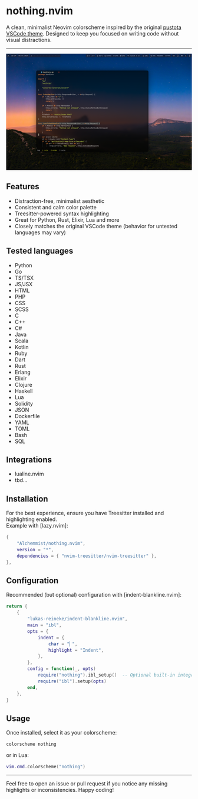 # nothing.nvim

A clean, minimalist Neovim colorscheme inspired by the original [pustota VSCode theme](https://github.com/sobolevn/pustota). Designed to keep you focused on writing code without visual distractions.

--------------------------------------------------------------------------------
![nothing.nvim screenshot](https://github.com/Alchemmist/nothing.nvim/blob/master/assets/minimal.png)

## Features
- Distraction-free, minimalist aesthetic
- Consistent and calm color palette
- Treesitter-powered syntax highlighting
- Great for Python, Rust, Elixir, Lua and more
- Closely matches the original VSCode theme (behavior for untested languages may vary)

## Tested languages
- Python
- Go
- TS/TSX
- JS/JSX
- HTML
- PHP
- CSS
- SCSS
- C
- C++
- C#
- Java
- Scala
- Kotlin
- Ruby
- Dart
- Rust
- Erlang
- Elixir
- Clojure
- Haskell
- Lua
- Solidity
- JSON
- Dockerfile
- YAML
- TOML
- Bash
- SQL

## Integrations
- lualine.nvim
- tbd...

## Installation
For the best experience, ensure you have Treesitter installed and highlighting enabled.  
Example with [lazy.nvim]:

```lua
{
    "Alchemmist/nothing.nvim",
    version = "*",
    dependencies = { "nvim-treesitter/nvim-treesitter" },
},
```

## Configuration
Recommended (but optional) configuration with [indent-blankline.nvim]:

```lua
return {
    {
        "lukas-reineke/indent-blankline.nvim",
        main = "ibl",
        opts = {
            indent = {
                char = "▏",
                highlight = "Indent",
            },
        },
        config = function(_, opts)
            require("nothing").ibl_setup()  -- Optional built-in integration
            require("ibl").setup(opts)
        end,
    },
}
```

## Usage
Once installed, select it as your colorscheme:

```vim
colorscheme nothing
```
or in Lua:
```lua
vim.cmd.colorscheme("nothing")
```

--------------------------------------------------------------------------------
Feel free to open an issue or pull request if you notice any missing highlights or inconsistencies. Happy coding!
